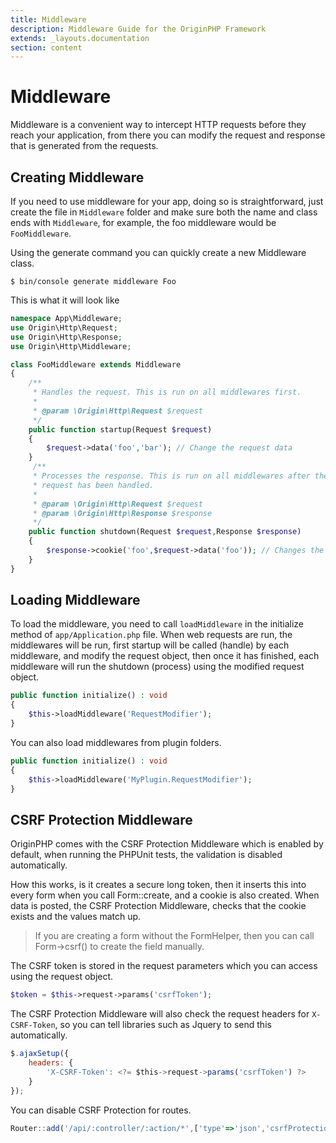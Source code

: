 ```yaml
---
title: Middleware
description: Middleware Guide for the OriginPHP Framework
extends: _layouts.documentation
section: content
---
```

# Middleware

Middleware is a convenient way to intercept HTTP requests before they reach your application, from there you can modify the request and response that is generated from the requests.

## Creating Middleware

If you need to use middleware for your app, doing so is straightforward, just create the file in `Middleware` folder and make sure both the name and class ends with `Middleware`, for example, the foo middleware would be `FooMiddleware`.

Using the generate command you can quickly create a new Middleware class.

```linux
$ bin/console generate middleware Foo
```

This is what it will look like

```php
namespace App\Middleware;
use Origin\Http\Request;
use Origin\Http\Response;
use Origin\Http\Middleware;

class FooMiddleware extends Middleware
{
    /**
     * Handles the request. This is run on all middlewares first.
     *
     * @param \Origin\Http\Request $request
     */
    public function startup(Request $request) 
    {
        $request->data('foo','bar'); // Change the request data
    }
     /**
     * Processes the response. This is run on all middlewares after the
     * request has been handled.
     *
     * @param \Origin\Http\Request $request
     * @param \Origin\Http\Response $response
     */
    public function shutdown(Request $request,Response $response)
    {
        $response->cookie('foo',$request->data('foo')); // Changes the response
    }
}
```

## Loading Middleware

To load the middleware, you need to call `loadMiddleware` in the initialize method of `app/Application.php` file. When web requests are run, the middlewares will be run, first startup will be called (handle) by each middleware, and modify the request object, then once it has finished, each middleware will run the shutdown (process) using the modified request object.

```php
public function initialize() : void
{
    $this->loadMiddleware('RequestModifier');
}
```

You can also load middlewares from plugin folders.

```php
public function initialize() : void
{
    $this->loadMiddleware('MyPlugin.RequestModifier');
}
```

## CSRF Protection Middleware

OriginPHP comes with the CSRF Protection Middleware which is enabled by default, when running the PHPUnit tests, the validation is disabled automatically.

How this works, is it creates a secure long token, then it inserts this into every form when you call Form::create, and a cookie is also created. When data is posted, the CSRF Protection Middleware, checks that the cookie exists and the values match up.

> If you are creating a form without the FormHelper, then you can call Form->csrf() to create the field manually.

The CSRF token is stored in the request parameters which you can access using the request object.

```php
$token = $this->request->params('csrfToken');
```

The CSRF Protection Middleware will also check the request headers for `X-CSRF-Token`, so you can tell libraries such as Jquery to send this automatically.

```js
$.ajaxSetup({
    headers: {
        'X-CSRF-Token': <?= $this->request->params('csrfToken') ?>
    }
});
```

You can disable CSRF Protection for routes.

```js
Router::add('/api/:controller/:action/*',['type'=>'json','csrfProtection'=>false])
```